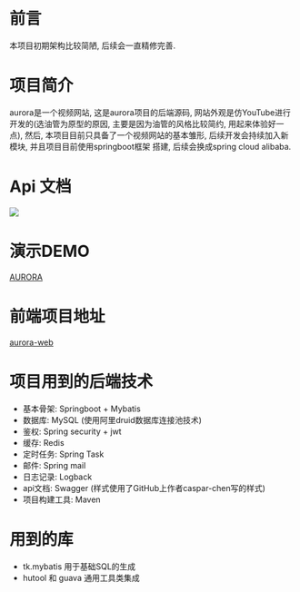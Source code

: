 # 前言
本项目初期架构比较简陋, 后续会一直精修完善.

# 项目简介
aurora是一个视频网站, 这是aurora项目的后端源码, 
网站外观是仿YouTube进行开发的(选油管为原型的原因, 主要是因为油管的风格比较简约, 用起来体验好一点),
然后, 本项目目前只具备了一个视频网站的基本雏形, 后续开发会持续加入新模块, 并且项目目前使用springboot框架
搭建, 后续会换成spring cloud alibaba.

# Api 文档
![](https://cdn.jsdelivr.net/gh/kyralo/aurora-server/aurora-server-api.png)

# 演示DEMO
[AURORA](https://aurora.kyralo.online)

# 前端项目地址
[aurora-web](https://github.com/kyralo/aurora-web)

# 项目用到的后端技术
- 基本骨架: Springboot + Mybatis
- 数据库: MySQL (使用阿里druid数据库连接池技术)
- 鉴权: Spring security + jwt
- 缓存: Redis 
- 定时任务: Spring Task
- 邮件: Spring mail
- 日志记录: Logback
- api文档: Swagger (样式使用了GitHub上作者caspar-chen写的样式)
- 项目构建工具: Maven


# 用到的库
- tk.mybatis 用于基础SQL的生成
- hutool 和 guava 通用工具类集成